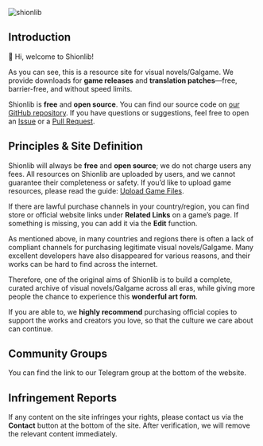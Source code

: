 ![shionlib](https://shionlib.com/og?l=en)

## Introduction

👋 Hi, welcome to Shionlib!

As you can see, this is a resource site for visual novels/Galgame. We provide downloads for **game releases** and **translation patches**—free, barrier-free, and without speed limits.

Shionlib is **free** and **open source**. You can find our source code on [our GitHub repository](https://github.com/Ringyuki/shionlib-frontend). If you have questions or suggestions, feel free to open an [Issue](https://github.com/Ringyuki/shionlib-frontend/issues) or a [Pull Request](https://github.com/Ringyuki/shionlib-frontend/pulls).

## Principles & Site Definition

Shionlib will always be **free** and **open source**; we do not charge users any fees. All resources on Shionlib are uploaded by users, and we cannot guarantee their completeness or safety. If you’d like to upload game resources, please read the guide: [Upload Game Files](/en/docs/guides/upload-game-files).

If there are lawful purchase channels in your country/region, you can find store or official website links under **Related Links** on a game’s page. If something is missing, you can add it via the **Edit** function.

As mentioned above, in many countries and regions there is often a lack of compliant channels for purchasing legitimate visual novels/Galgame. Many excellent developers have also disappeared for various reasons, and their works can be hard to find across the internet.

Therefore, one of the original aims of Shionlib is to build a complete, curated archive of visual novels/Galgame across all eras, while giving more people the chance to experience this **wonderful art form**.

If you are able to, we **highly recommend** purchasing official copies to support the works and creators you love, so that the culture we care about can continue.

## Community Groups

You can find the link to our Telegram group at the bottom of the website.

## Infringement Reports

If any content on the site infringes your rights, please contact us via the **Contact** button at the bottom of the site. After verification, we will remove the relevant content immediately.
